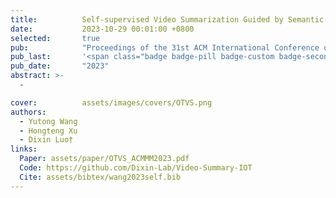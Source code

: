 ```yaml
---
title:          Self-supervised Video Summarization Guided by Semantic Inverse Optimal Transport
date:           2023-10-29 00:01:00 +0800
selected:       true
pub:            "Proceedings of the 31st ACM International Conference on Multimedia, ACMMM "
pub_last:       '<span class="badge badge-pill badge-custom badge-secondary">Conference</span><span class="badge badge-pill badge-custom badge-warning">Poster</span>'
pub_date:       "2023"
abstract: >-
  -

cover:          assets/images/covers/OTVS.png
authors:
  - Yutong Wang
  - Hongteng Xu
  - Dixin Luo†
links:
  Paper: assets/paper/OTVS_ACMMM2023.pdf
  Code: https://github.com/Dixin-Lab/Video-Summary-IOT
  Cite: assets/bibtex/wang2023self.bib
---
```

